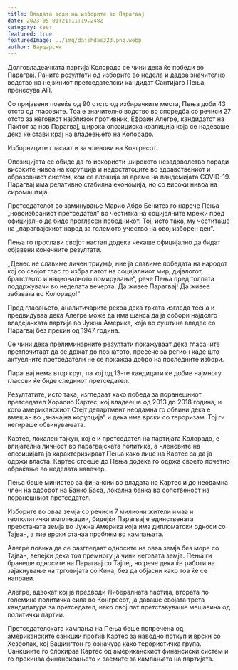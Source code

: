 ```yaml
---
title: Владата води на изборите во Парагвај
date: 2023-05-01T21:11:19.248Z
category: свет
featured: true
featuredImage: ../img/dajshdas323.png.webp
author: Вардарски
---
```


Долговладеачката партија Колорадо се чини дека ќе победи во Парагвај. Раните резултати од изборите во недела и дадоа значително водство на нејзиниот претседателски кандидат Сантијаго Пења, пренесува АП.

Со пријавени повеќе од 90 отсто од избирачките места, Пења доби 43 отсто од гласовите. Тоа е значително водство во споредба со речиси 27 отсто за неговиот најблизок противник, Ефраин Алегре, кандидатот на Пактот за нов Парагвај, широка опозициска коалиција која се надеваше дека ќе стави крај на владеењето на Колорадо.

Изборниците гласаат и за членови на Конгресот.

Опозицијата се обиде да го искористи широкото незадоволство поради високите нивоа на корупција и недостатоците во здравствениот и образовниот систем, кои се влошија за време на пандемијата COVID-19. Парагвај има релативно стабилна економија, но со високи нивоа на сиромаштија.

Претседателот во заминување Марио Абдо Бенитез го нарече Пења „новоизбраниот претседател“ во честитка на социјалните мрежи пред официјално да биде прогласен победникот. Тој, исто така, му честиташе на „парагвајскиот народ за големото учество на овој изборен ден“.

Пења го прослави својот настап додека чекаше официјално да бидат објавени конечните резултати.

„Денес не славиме личен триумф, ние ја славиме победата на народот кој со својот глас го избра патот на социјалниот мир, дијалогот, братството и националното помирување“, рече Пења пред толпата поддржувачи во неделата вечерта. Да живее Парагвај! Да живее забавата во Колорадо!“

Пред гласањето, аналитичарите рекоа дека трката изгледа тесна и предвидуваа дека Алегре може да има шанса да ја собори најдолго владејачката партија во Јужна Америка, која во суштина владее со Парагвај без прекин од 1947 година.

Се чини дека прелиминарните резултати покажуваат дека гласачите претпочитаат да се држат до познатото, пресече за регион каде што актуелните претседатели не се покажаа добро на последните избори.

Парагвај нема втор круг, па кој од 13-те кандидати ќе добие најмногу гласови ќе биде следниот претседател.

Резултатите, исто така, изгледаат како победа за поранешниот претседател Хорасио Картес, кој владееше од 2013 до 2018 година, и кого американскиот Стејт департмент неодамна го обвини дека е вмешан во „значајна корупција“ и дека има врски со тероризам. Тој ги негираше обвинувањата.

Картес, локален тајкун, кој е и претседател на партијата Колорадо, е влијателна личност во парагвајската политика, а членовите на опозицијата ја карактеризираат Пења како лице на Картес за да ја одржи власта. Картес стоеше до Пења додека го одржа своето почетно обраќање во неделата навечер.

Пења беше министер за финансии во владата на Картес и до неодамна член на одборот на Банко Баса, локална банка во сопственост на поранешниот претседател.

Изборите во оваа земја со речиси 7 милиони жители имаа и геополитички импликации, бидејќи Парагвај е единствената преостаната земја во Јужна Америка која има дипломатски односи со Тајван, а тие врски станаа проблем во кампањата.

Алегре повика да се разгледаат односите на оваа земја без море со Тајван, велејќи дека тоа премногу ја чини неговата земја. Пења ги бранеше односите на Парагвај со Тајпеј, но рече дека ќе работи на зајакнување на трговијата со Кина, без да објасни како тоа ќе се направи.

Алегре, адвокат кој ја предводи Либералната партија, втората по големина политичка сила во Конгресот, ја даваше својата трета кандидатура за претседател, иако овој пат претставуваше мешавина од политички партии.

Претседателската кампања на Пења беше попречена од американските санкции против Картес за наводно поткуп и врски со Хезболах, кој Вашингтон го означува како терористичка група. Санкциите го блокираа Картес од американскиот финансиски систем и го прекинаа финансирањето и заемите за кампањата на партијата.
